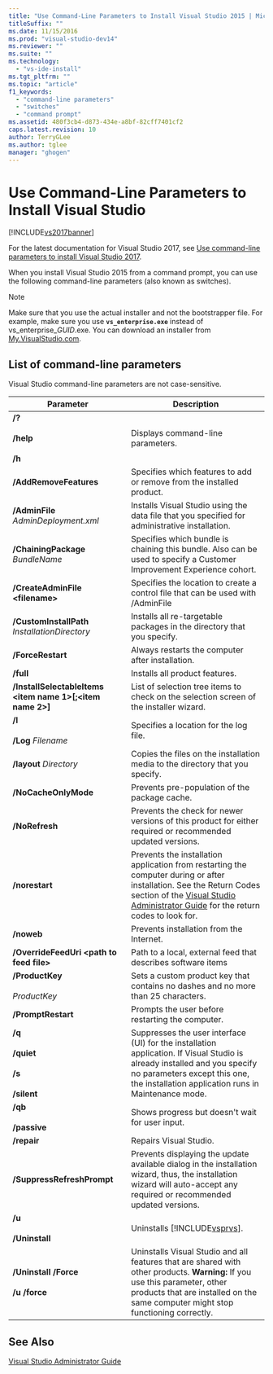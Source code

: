 ```yaml
---
title: "Use Command-Line Parameters to Install Visual Studio 2015 | Microsoft Docs"
titleSuffix: ""
ms.date: 11/15/2016
ms.prod: "visual-studio-dev14"
ms.reviewer: ""
ms.suite: ""
ms.technology:
  - "vs-ide-install"
ms.tgt_pltfrm: ""
ms.topic: "article"
f1_keywords:
  - "command-line parameters"
  - "switches"
  - "command prompt"
ms.assetid: 480f3cb4-d873-434e-a8bf-82cff7401cf2
caps.latest.revision: 10
author: TerryGLee
ms.author: tglee
manager: "ghogen"
---
```

# Use Command-Line Parameters to Install Visual Studio
[!INCLUDE[vs2017banner](../includes/vs2017banner.md)]

For the latest documentation for Visual Studio 2017, see [Use command-line parameters to install Visual Studio 2017](https://docs.microsoft.com/visualstudio/install/use-command-line-parameters-to-install-visual-studio).

When you install Visual Studio 2015 from a command prompt, you can use the following command-line parameters (also known as switches).

> [!NOTE]
>  Make sure that you use the actual installer and not the bootstrapper file. For example, make sure you use **`vs_enterprise.exe`** instead of vs_enterprise_*GUID*.exe. You can download an installer from [My.VisualStudio.com](https://my.visualstudio.com/downloads?q=visual%20studio%20enterprise%202015).

## List of command-line parameters
 Visual Studio command-line parameters are not case-sensitive.

|Parameter|Description|
|---------------|-----------------|
|**/?**<br /><br /> **/help**<br /><br /> **/h**|Displays command-line parameters.|
|**/AddRemoveFeatures**|Specifies which features to add or remove from the installed product.|
|**/AdminFile** *AdminDeployment.xml*|Installs Visual Studio using the data file that you specified for administrative installation.|
|**/ChainingPackage** *BundleName*|Specifies which bundle is chaining this bundle. Also can be used to specify a Customer Improvement Experience cohort.|
|**/CreateAdminFile \<filename>**|Specifies the location to create a control file that can be used with /AdminFile|
|**/CustomInstallPath** *InstallationDirectory*|Installs all re-targetable packages in the directory that you specify.|
|**/ForceRestart**|Always restarts the computer after installation.|
|**/full**|Installs all product features.|
|**/InstallSelectableItems \<item name 1>[;\<item name 2>]**|List of selection tree items to check on the selection screen of the installer wizard.|
|**/l**<br /><br /> **/Log** *Filename*|Specifies a location for the log file.|
|**/layout** *Directory*|Copies the files on the installation media to the directory that you specify.|
|**/NoCacheOnlyMode**|Prevents pre-population of the package cache.|
|**/NoRefresh**|Prevents the check for newer versions of this product for either required or recommended updated versions.|
|**/norestart**|Prevents the installation application from restarting the computer during or after installation. See the Return Codes section of the [Visual Studio Administrator Guide](../install/visual-studio-administrator-guide.md) for the return codes to look for.|
|**/noweb**|Prevents installation from the Internet.|
|**/OverrideFeedUri \<path to feed file>**|Path to a local, external feed that describes software items|
|**/ProductKey**<br /><br /> *ProductKey*|Sets a custom product key that contains no dashes and no more than 25 characters.|
|**/PromptRestart**|Prompts the user before restarting the computer.|
|**/q**<br /><br /> **/quiet**<br /><br /> **/s**<br /><br /> **/silent**|Suppresses the user interface (UI) for the installation application. If Visual Studio is already installed and you specify no parameters except this one, the installation application runs in Maintenance mode.|
|**/qb**<br /><br /> **/passive**|Shows progress but doesn't wait for user input.|
|**/repair**|Repairs Visual Studio.|
|**/SuppressRefreshPrompt**|Prevents displaying the update available dialog in the installation wizard, thus, the installation wizard will auto-accept any required or recommended updated versions.|
|**/u**<br /><br /> **/Uninstall**|Uninstalls [!INCLUDE[vsprvs](../includes/vsprvs-md.md)].|
|**/Uninstall /Force**<br /><br /> **/u /force**|Uninstalls Visual Studio and all features that are shared with other products. **Warning:**  If you use this parameter, other products that are installed on the same computer might stop functioning correctly.|

## See Also
 [Visual Studio Administrator Guide](../install/visual-studio-administrator-guide.md)